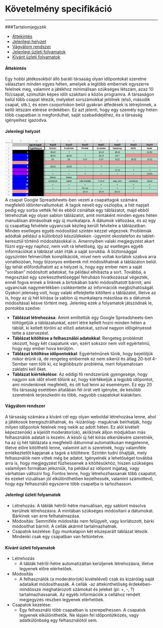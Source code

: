 # Követelmény specifikáció
* * *

###Tartalomjegyzék
- [Áttekintés](#áttekintés)
- [Jelenlegi helyzet](#jelenlegi-helyzet)
- [Vágyálom rendszer](#vágyálom-rendszer)
- [Jelenlegi üzleti folyamatok](#jelenlegi-üzleti-folyamatok)
- [Kívánt üzleti folyamatok](#kívánt-üzleti-folyamatok)



#### Áttekintés
Egy hobbi játékosokból álló baráti társaság olyan időpontokat szeretne választani minden egyes héten, amelyek a legtöbb embernek egyszerre felelnek meg, valamint a játékhoz minimálisan szükséges létszám, azaz 10 fő/csapat, szimultán képes időt szakítani a közös programra. A társaságon belül több csapat létezik, melyeket sorszámokkal jelölnek (első, második csapat, stb.), és ezen csoportokon belül gyakran átfedések is létrejönnek, a kellő létszám elérése érdekében. Ez azt jelenti, hogy egy személy egy héten több csapatban is megfordulhat, saját szabadidejéhez, és a társaság igényeihez igazodva.
#### Jelenlegi helyzet
![Jelenlegi helyzet](img/koordinátor.png)
A csapat Google Spreadsheets-ben vezeti a csapattagok számára megfelelő időintervallumokat. A tagok neveit egy oszlopba, a hét napjait pedig egy sorba vették fel és ebből csináltak egy táblázatot, majd ebből létrehoztak egy olyan sablon táblázatot, amit mintaként minden egyes héten manuálisan átmásolnak egy új munkalapra. A dátumok változása, és az egy új csapattag felvétele ugyancsak kézileg került felvitelre a táblázatban. Minden esetleges egyéb módosítást szintén kézzel végeznek. Problémák adódtak például a különböző készülékeken -úgymint okostelefon és tablet- keresztül történő módosításokkal is. Amennyiben valaki megjegyzést akart fűzni egy-egy naphoz, nem volt rá lehetőség, így az esetleges egyéb információkat a táblázat után írták a saját sorukba. A biztonsággal úgyszintén felmerültek komplikációk, mivel nem voltak korlátok szabva arra vonatkozóan, hogy bizonyos emberek mit módosíthatnak a táblázaton belül. Így tehát előfordulhatott az a helyzet is, hogy egy ember nem a saját "sorában” módosított adatokat, ha például elhibázta a sort. Továbbá, a megosztást egy szerkeszthetőséggel felruházó hivatkozással végezték, ennél fogva ennek a linknek a birtokában bárki módosíthatott bármit, ami ugyancsak nagymértékben csökkentette az információk megbízhatóságát. Gyakori jelenség volt, hogy valaki elfelejtette kitölteni a táblázatot, illetve az is, hogy az új hét kiírása (a sablon új munkalapra másolása és a dátumok módosítása) késve történt meg. Jelenleg ezek a folyamatok játszódnak le, pontokba szedve:

- <b>Táblázat létrehozása</b>: Amint említettük egy Google Spreadsheets-ben töltögetjük a táblázatunkat, ezért létre kellett hozni minden héten a táblát, ki kellett törölni az előző adatokat, szóval nagyon időigényessé tette a szervezést.
- <b>Táblázat kitöltése a felhasználói adatokkal</b>: Rengeteg problémát okozott, hogy két csapatunk van, ezért sokszor nem volt egyértelmű, hogy egy ember hova kerüljön.
- <b>Táblázat kitöltése időpontokkal</b></b>: Egyértelműnek tűnik, hogy bejelöljük mikor érünk rá, de rengeteg embernek ez nem sikerül és átlag 20-ból 4-5ember nem tölti ki, ez legtöbbször probléma, mert folyamatosan zaklatni kell őket.
- <b>Táblázat kiértékelése</b>: Az eddigi fő rendszerünk gyengesége, hogy nagyon sok időt elvett tőlünk az, hogy kiértékeljük a legjobb időpontot, ami mindenkinek megfelelő, és ott tud lenni az eseményen. Ez egy 20 fős társaság esetében általában fél órát vett igénybe, de később szeretnénk terjeszkedni és több, nagyobb csapatokat kialakítani.

#### Vágyálom rendszer
A társaság számára a kívánt cél egy olyan weboldal létrehozása lenne, ahol a játékosok beregisztrálhatnak, és -kizárólag- maguknak beírhatják, hogy milyen időpontok felelnek meg nekik az adott héten. Ez alól kivételt képezzen(ek) a kijelölt moderátor(ok), aki(k)nek álljon módjukban más felhasználók adatait is kezelni. A késői új hét kiírás elkerülésére szeretnék, ha az új hét táblázata a megfelelő dátummal automatikusan megjelenne, illetve előre kitölthető lenne, valamint azt is szeretnék, hogy valamiféle emlékeztetőt kapjanak a tagok a kitöltésre. Szintén tudni óhajtják, mely felhasználók nem vittek még be adatot. Igényelnék a lehetőséget továbbá arra is, hogy megjegyzést fűzhessenek a kitöltésükhöz, hiszen szükséges valamilyen formában jelezniük, ha például az időpont ingatag, vagy várhatóan változni fog. Fontos lenne, hogy létrehozhassanak több csapatot, és ezeket vizuálisan jól elkülöníthetően kezelhessék, valamint számottevő, hogy egy felhasználó egyszerre több csapatba is tartozhasson.
#### Jelenlegi üzleti folyamatok
- Létrehozás: A táblák hétről-hétre manuálisan, egy sablont másolva kerülnek létrehozásra. A mintában szükséges módosítani a dátumokat. Bárkinek van erre felhatalmazása.
- Módosítás: Semmiféle módosítás nem felügyelt, vagy korlátozott, bárki módosíthat bármit. A cellák akármit tartalmazhatnak.
- Csapatok kezelése: Egy munkalapon két elszeparált táblázat létezik. Mindenki csak egy csapatban van feltüntetve.

#### Kívánt üzleti folyamatok
- Létrehozás
	- A táblák hétről-hétre automatizáltan kerüljenek létrehozásra, illetve legyenek előre elérhetőek.
- Módosítás
  - A felhasználók (a moderátor(ok) kivételével) csak és kizárólag saját adataikat módosíthassák. A cellák -az áttekinthetőség érdekében- mindössze meghatározott számokat és jeleket (pl: +, -, ?) tartalmazhassanak. Az egyéb információk a cellához rendelt megjegyzés részben legyenek elérhetőek.
- Csapatok kezelése:
	- Egy felhasználó több csapatban is szerepelhessen. A csapatok legyenek elkülöníthetők. Ne lépjen fel időpontütközés, vagy adatkülönbség egy felhasználótól sem.
